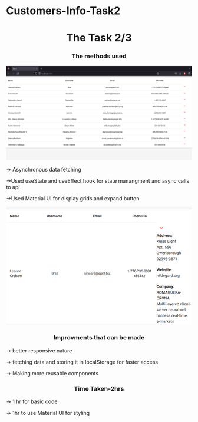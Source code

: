 # Customers-Info-Task2
 


 <h1 align="center">The Task 2/3</h1>



<h3 align="center">The methods used</h3>

<img src="https://github.com/Akarsh10092/Customers-Infor-Task2/blob/main/screenshots/final1.png?raw=true" alt="akarsh10092" />

<p align="left">

-> Asynchronous data fetching 

->Used useState and useEffect hook for state manangment and async calls to api

->Used Material UI for display grids and expand button

<img src="https://github.com/Akarsh10092/Customers-Infor-Task2/blob/main/screenshots/final2.png?raw=true" alt="akarsh10092" />

</p>

<h3 align="center">Improvments that can be made</h3>

<p>

-> better responsive nature

-> fetching data and storing it in localStorage for faster access

-> Making more reusable components

</p>

<h3 align="center">Time Taken-2hrs</h3>



<p>

-> 1 hr for basic code 



-> 1hr to use Material UI for styling



</p>



















